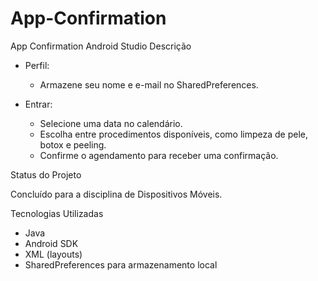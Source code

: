 # App-Confirmation
App Confirmation Android Studio
 Descrição
- Perfil:
  - Armazene seu nome e e-mail no SharedPreferences.

- Entrar:
  - Selecione uma data no calendário.
  - Escolha entre procedimentos disponíveis, como limpeza de pele, botox e peeling.
  - Confirme o agendamento para receber uma confirmação.

 Status do Projeto

Concluído para a disciplina de Dispositivos Móveis.

 Tecnologias Utilizadas

- Java
- Android SDK
- XML (layouts)
- SharedPreferences para armazenamento local
